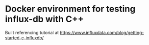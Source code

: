 # Docker environment for testing influx-db with C++

Built referencing tutorial at https://www.influxdata.com/blog/getting-started-c-influxdb/
